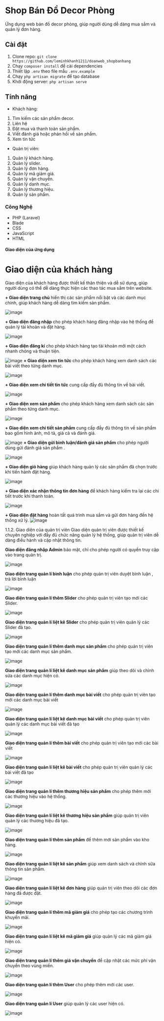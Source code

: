# Shop Bán Đồ Decor Phòng
Ứng dụng web bán đồ decor phòng, giúp người dùng dễ dàng mua sắm và quản lý đơn hàng.

## Cài đặt
1. Clone repo: `git clone https://github.com/leminhkhanh1211/doanweb_shopbanhang`  
2. Chạy `composer install` để cài dependencies  
3. Thiết lập `.env` theo file mẫu `.env.example`  
4. Chạy `php artisan migrate` để tạo database  
5. Khởi động server: `php artisan serve`

## Tính năng
- Khách hàng: 
 1. Tìm kiếm các sản phẩm decor.
 2. Liên hệ 
 3. Đặt mua và thanh toán sản phẩm.
 4. Viết đánh giá hoặc phản hồi về sản phẩm.
 5. Xem tin tức
- Quản trị viên:
 1. Quản lý khách hàng.
 2. Quản lý slider.
 3. Quản lý đơn hàng.
 4. Quản lý mã giảm giá.
 5. Quản lý vận chuyển.
 6. Quản lý danh mục.
 7. Quản lý thương hiệu.
 8. Quản lý sản phẩm.

### Công Nghệ
- PHP (Laravel)
- Blade
- CSS
- JavaScript
- HTML
  
#### Giao diện của ứng dụng
# Giao diện của khách hàng
Giao diện của khách hàng được thiết kế thân thiện và dễ sử dụng, giúp người dùng có thể dễ dàng thực hiện các thao tác mua sắm trên website.
 
**+ Giao diện trang chủ** hiển thị các sản phẩm nổi bật và các danh mục chính, giúp khách hàng dễ dàng tìm kiếm sản phẩm.

![image](https://github.com/user-attachments/assets/7913eec0-00d4-4ed4-ac94-e86d9f21f1ef)

**+ Giao diện đăng nhập** cho phép khách hàng đăng nhập vào hệ thống để quản lý tài khoản và đặt hàng.

![image](https://github.com/user-attachments/assets/f8d3cc94-7377-49e1-b2e6-0d53f62aff60)

**+ Giao diện đăng kí** cho phép khách hàng tạo tài khoản mới một cách nhanh chóng và thuận tiện.

![image](https://github.com/user-attachments/assets/00896240-376f-4114-9a80-97c5e70a07dc)
**+ Giao diện xem tin tức** cho phép khách hàng xem danh sách các bài viết theo từng danh mục.

![image](https://github.com/user-attachments/assets/d16f87f8-dea7-4dcc-8f4a-29a69b643963)

**+ Giao diện xem chi tiết tin tức** cung cấp đầy đủ thông tin về bài viết.

![image](https://github.com/user-attachments/assets/52012a04-08c8-47eb-b62e-46bb9719035f)

**+ Giao diện xem sản phẩm** cho phép khách hàng xem danh sách các sản phẩm theo từng danh mục.

![image](https://github.com/user-attachments/assets/3bf674d4-a877-40e6-976e-d357f9018455)

**+ Giao diện xem chi tiết sản phẩm** cung cấp đầy đủ thông tin về sản phẩm bao gồm hình ảnh, mô tả, giá cả và đánh giá.

![image](https://github.com/user-attachments/assets/569f795d-345a-4e78-9e1c-e9952ab6c3e4)
**+ Giao diện gửi bình luận/đánh giá sản phẩm** cho phép người dùng gửi đánh giá sản phẩm .

![image](https://github.com/user-attachments/assets/2f0ea4e7-47e8-457e-8034-a67c10201661)

**+ Giao diện giỏ hàng** giúp khách hàng quản lý các sản phẩm đã chọn trước khi tiến hành đặt hàng.

![image](https://github.com/user-attachments/assets/bcf3c820-7eb0-450a-b8bf-eca4dec01488)

**+ Giao diện xác nhận thông tin đơn hàng** để khách hàng kiểm tra lại các chi tiết trước khi thanh toán.

![image](https://github.com/user-attachments/assets/90219f93-496f-4929-a4a6-de9914ca7800)

**+ Giao diện đặt hàng** hoàn tất quá trình mua sắm và gửi đơn hàng đến hệ thống xử lý.
![image](https://github.com/user-attachments/assets/08208480-74c4-41ac-8f3d-c48d0c60e589)


1.1.2. Giao diện của quản trị viên
Giao diện quản trị viên được thiết kế chuyên nghiệp với đầy đủ chức năng quản lý hệ thống, giúp quản trị viên dễ dàng điều hành và cập nhật thông tin.

**Giao diện đăng nhập Admin** bảo mật, chỉ cho phép người có quyền truy cập vào trang quản trị.

![image](https://github.com/user-attachments/assets/1addb0d9-314b-453c-a559-7c843c72495a)

**Giao diện trang quản lí bình luận** cho phép quản trị viên duyệt bình luận , trả lời bình luận 

![image](https://github.com/user-attachments/assets/ee902d2c-177c-458b-aa5d-7e200878c1da)

**Giao diện trang quản lí thêm Slider** cho phép quản trị viên tạo mới các Slider.

![image](https://github.com/user-attachments/assets/c8273b5a-7de3-4ac7-b732-d61644c77cc9)

**Giao diện trang quản lí liệt kê Slider** cho phép quản trị viên quản lý các Slider đã tạo.

![image](https://github.com/user-attachments/assets/660c2ca6-d31b-4bb4-a42b-b8bdd4bfab1f)

**Giao diện trang quản lí thêm danh mục sản phẩm** cho phép quản trị viên tạo mới các danh mục sản phẩm.

![image](https://github.com/user-attachments/assets/8c21025c-23b0-4cb2-8f4d-fcc09d5cf984)

**Giao diện trang quản lí liệt kê danh mục sản phẩm** giúp theo dõi và chỉnh sửa các danh mục hiện có.

![image](https://github.com/user-attachments/assets/e27dfbf8-1ca0-4e89-a4ea-24f1649bf480)

**Giao diện trang quản lí thêm danh mục bài viết** cho phép quản trị viên tạo mới các danh mục bài viết

![image](https://github.com/user-attachments/assets/486e1873-b6de-41d3-bbcd-997226a1ae24)

**Giao diện trang quản lí liệt kê danh mục bài viết** cho phép quản trị viên quản lý các danh mục bài viết đã tạo

![image](https://github.com/user-attachments/assets/04233ce2-f68d-4f54-911c-432ede02a0c1)

**Giao diện trang quản lí thêm bài viết** cho phép quản trị viên tạo mới các bài viết

![image](https://github.com/user-attachments/assets/a2df918f-f8e4-4292-b982-dc5a4f79bd33)

**Giao diện trang quản lí liệt kê bài viết** cho phép quản trị viên quản lý các bài viết đã tạo

![image](https://github.com/user-attachments/assets/6040493f-665c-4759-9de1-ba1a9b85c250)

**Giao diện trang quản lí thêm thương hiệu sản phẩm** cho phép thêm mới các thương hiệu vào hệ thống.

![image](https://github.com/user-attachments/assets/06e7e3d8-4202-4a5d-ac66-eae943d43924)

**Giao diện trang quản lí liệt kê thương hiệu sản phẩm** giúp quản trị viên quản lý các thương hiệu đã tạo.

![image](https://github.com/user-attachments/assets/f79632da-acbd-49c4-bc91-206294b90827)

**Giao diện trang quản lí thêm sản phẩm** để thêm mới sản phẩm vào kho hàng.

![image](https://github.com/user-attachments/assets/6d581530-57e9-4668-b0e2-0d1cefaf7801)

**Giao diện trang quản lí liệt kê sản phẩm** giúp xem danh sách và chỉnh sửa thông tin sản phẩm.

![image](https://github.com/user-attachments/assets/2f567b90-9e96-4d47-b2f1-710fc15c938a)

**Giao diện trang quản lí liệt kê đơn hàng** giúp quản trị viên theo dõi các đơn hàng đã được đặt.

![image](https://github.com/user-attachments/assets/72a6b16e-9a4c-443e-bd65-5a1e727b89fe)

**Giao diện trang quản lí thêm mã giảm giá** cho phép tạo các chương trình khuyến mãi.

![image](https://github.com/user-attachments/assets/2b404cf1-4f3b-45a5-a25a-fbd31f647964)

**Giao diện trang quản lí liệt kê mã giảm giá** giúp quản lý các mã giảm giá hiện có.

![image](https://github.com/user-attachments/assets/56a1af43-86d1-4c91-a552-1c622cbdbdfb)

**Giao diện trang quản lí thêm giá vận chuyển** để cập nhật các mức phí vận chuyển theo vùng miền.

![image](https://github.com/user-attachments/assets/db7eb225-ffb8-4c07-9b92-acaefcc72f35)

**Giao diện trang quản lí thêm User** cho phép thêm mới các user.

![image](https://github.com/user-attachments/assets/3d4e7fdb-6517-47f7-b117-c5972d4faa28)

**Giao diện trang quản lí User** giúp quản lý các user hiện có.

![image](https://github.com/user-attachments/assets/b8ff5121-db45-483f-872d-e5fc440e5a35)


